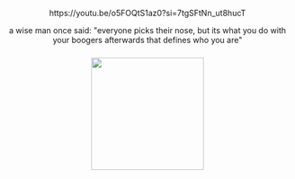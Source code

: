 <p align="center">https://youtu.be/o5FOQtS1az0?si=7tgSFtNn_ut8hucT</p>
<p align="center">a wise man once said: "everyone picks their nose, but its what you do with your boogers afterwards that defines who you are"</p>

###

<div align="center">
  <img height="200" src="https://cdn.discordapp.com/attachments/1310974915884744764/1346268137355739187/ezgif-8c5ca1cf87eae0.gif?ex=67c98ba8&is=67c83a28&hm=0c3b3c44e9c718e89fb36e8f147fe944a33c9113f4ca90766aeba37da8d56fae&"  />
</div>

###
